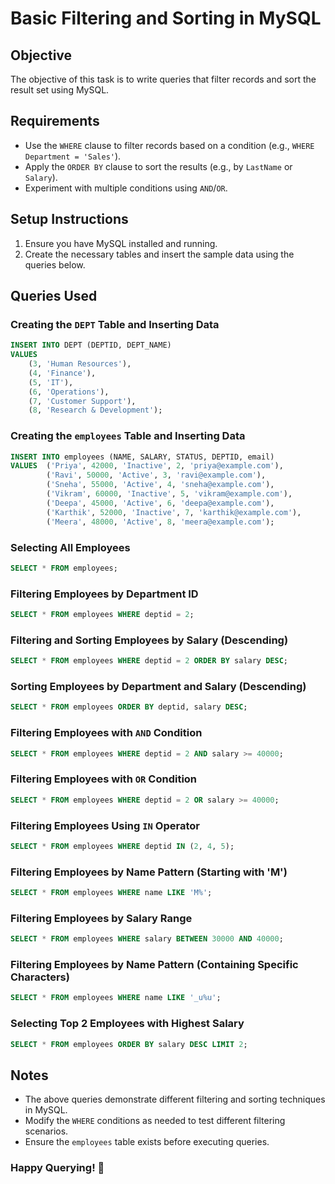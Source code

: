 # Basic Filtering and Sorting in MySQL

## Objective

The objective of this task is to write queries that filter records and sort the result set using MySQL.

## Requirements

- Use the `WHERE` clause to filter records based on a condition (e.g., `WHERE Department = 'Sales'`).
- Apply the `ORDER BY` clause to sort the results (e.g., by `LastName` or `Salary`).
- Experiment with multiple conditions using `AND`/`OR`.

## Setup Instructions

1. Ensure you have MySQL installed and running.
2. Create the necessary tables and insert the sample data using the queries below.

## Queries Used

### Creating the `DEPT` Table and Inserting Data
```sql
INSERT INTO DEPT (DEPTID, DEPT_NAME)
VALUES
    (3, 'Human Resources'),
    (4, 'Finance'),
    (5, 'IT'),
    (6, 'Operations'),
    (7, 'Customer Support'),
    (8, 'Research & Development');
```

### Creating the `employees` Table and Inserting Data
```sql
INSERT INTO employees (NAME, SALARY, STATUS, DEPTID, email)
VALUES  ('Priya', 42000, 'Inactive', 2, 'priya@example.com'),
        ('Ravi', 50000, 'Active', 3, 'ravi@example.com'),
        ('Sneha', 55000, 'Active', 4, 'sneha@example.com'),
        ('Vikram', 60000, 'Inactive', 5, 'vikram@example.com'),
        ('Deepa', 45000, 'Active', 6, 'deepa@example.com'),
        ('Karthik', 52000, 'Inactive', 7, 'karthik@example.com'),
        ('Meera', 48000, 'Active', 8, 'meera@example.com');
```

### Selecting All Employees
```sql
SELECT * FROM employees;
```

### Filtering Employees by Department ID
```sql
SELECT * FROM employees WHERE deptid = 2;
```

### Filtering and Sorting Employees by Salary (Descending)
```sql
SELECT * FROM employees WHERE deptid = 2 ORDER BY salary DESC;
```

### Sorting Employees by Department and Salary (Descending)
```sql
SELECT * FROM employees ORDER BY deptid, salary DESC;
```

### Filtering Employees with `AND` Condition
```sql
SELECT * FROM employees WHERE deptid = 2 AND salary >= 40000;
```

### Filtering Employees with `OR` Condition
```sql
SELECT * FROM employees WHERE deptid = 2 OR salary >= 40000;
```

### Filtering Employees Using `IN` Operator
```sql
SELECT * FROM employees WHERE deptid IN (2, 4, 5);
```

### Filtering Employees by Name Pattern (Starting with 'M')
```sql
SELECT * FROM employees WHERE name LIKE 'M%';
```

### Filtering Employees by Salary Range
```sql
SELECT * FROM employees WHERE salary BETWEEN 30000 AND 40000;
```

### Filtering Employees by Name Pattern (Containing Specific Characters)
```sql
SELECT * FROM employees WHERE name LIKE '_u%u';
```

### Selecting Top 2 Employees with Highest Salary
```sql
SELECT * FROM employees ORDER BY salary DESC LIMIT 2;
```

## Notes
- The above queries demonstrate different filtering and sorting techniques in MySQL.
- Modify the `WHERE` conditions as needed to test different filtering scenarios.
- Ensure the `employees` table exists before executing queries.

### Happy Querying! 🎯

